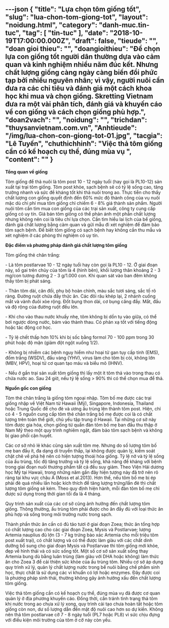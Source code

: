 ---json
{
    "title": "Lựa chọn tôm giống tốt",
    "slug": "lua-chon-tom-giong-tot",
    "layout": "noidung.html",
    "category": "danh-muc.tin-tuc",
    "tag": [
        "tin-tuc"
    ],
    "date": "2018-10-19T17:00:00.000Z",
    "draft": false,
    "tieude": "",
    "doan gioi thieu": "",
    "doangioithieu": "Để chọn lựa con giống tốt người dân thường dựa vào cảm quan và kinh nghiệm nhiều năm đúc kết. Nhưng chất lượng giống càng ngày càng biến đổi phức tạp bởi nhiều nguyên nhân; vì vậy, người nuôi cần đưa ra các chỉ tiêu và đánh giá một cách khoa học khi mua và chọn giống. Skretting Vietnam đưa ra một vài phân tích, đánh giá và khuyến cáo về con giống và cách chọn giống phù hợp.",
    "doan2vach": "",
    "noidung": "",
    "trichdan": "thuysanvietnam.com.vn",
    "Anhtieude": "/img/lua-chon-con-giong-tot-01.jpg",
    "tacgia": "Lê Tuyến",
    "chuthichhinh": "Việc thả tôm giống cần có kế hoạch cụ thể, đúng mùa vụ ",
    "__content__": ""
}
---
<p><strong>Tổng quan về giống</strong></p>

<p>T&ocirc;m giống để thả nu&ocirc;i l&agrave; t&ocirc;m post 10 - 12 ng&agrave;y tuổi (hay gọi l&agrave; PL10-12) sản xuất tại trại t&ocirc;m giống. T&ocirc;m post khỏe, sạch bệnh sẽ c&oacute; tỷ lệ sống cao, tăng trưởng nhanh v&agrave; sức đề kh&aacute;ng tốt khi thả nu&ocirc;i trong ao. Thực tiễn cho thấy chất lượng con giống quyết định đến 60% mức độ th&agrave;nh c&ocirc;ng của vụ nu&ocirc;i mặc d&ugrave; chi ph&iacute; mua t&ocirc;m giống chỉ chiếm 6 - 8% gi&aacute; th&agrave;nh sản phẩm. Người nu&ocirc;i t&ocirc;m cần t&igrave;m mua con giống của c&aacute;c trại sản xuất, c&ocirc;ng ty cung cấp giống c&oacute; uy t&iacute;n. Gi&aacute; b&aacute;n t&ocirc;m giống c&oacute; thể phản &aacute;nh một phần chất lượng nhưng kh&ocirc;ng n&ecirc;n coi l&agrave; ti&ecirc;u ch&iacute; lựa chọn. Cần t&igrave;m hiểu lai lịch của bể giống, đ&aacute;nh gi&aacute; chất lượng bằng cảm quan v&agrave; gửi mẫu đi x&eacute;t nghiệm để đảm bảo t&ocirc;m sạch bệnh. Để biết t&ocirc;m giống c&oacute; sạch bệnh hay kh&ocirc;ng cần thu mẫu v&agrave; x&eacute;t nghiệm ở c&aacute;c ph&ograve;ng th&iacute; nghiệm c&oacute; uy t&iacute;n.</p>

<p><strong>Đặc điểm v&agrave; phương ph&aacute;p đ&aacute;nh gi&aacute; chất lượng t&ocirc;m giống</strong></p>

<p>T&ocirc;m giống thẻ ch&acirc;n trắng:</p>

<p>- L&agrave; t&ocirc;m postlarvae 10 - 12 ng&agrave;y tuổi hay c&ograve;n gọi l&agrave; PL10 - 12. Ở giai đoạn n&agrave;y, số gai tr&ecirc;n chủy của t&ocirc;m l&agrave; 4 (h&igrave;nh b&ecirc;n), khối lượng th&acirc;n khoảng 2 - 3 mg/con tương đương 2 - 3 g/1.000 con. Khi quan s&aacute;t v&agrave;o ban đ&ecirc;m kh&ocirc;ng thấy t&ocirc;m bị ph&aacute;t s&aacute;ng.</p>

<p>- Th&acirc;n t&ocirc;m d&agrave;i, c&acirc;n đối, phụ bộ ho&agrave;n chỉnh, m&agrave;u sắc tươi s&aacute;ng, sắc tố r&otilde; r&agrave;ng. Đường ruột chứa đầy thức ăn. C&aacute;c đ&ocirc;i r&acirc;u kh&eacute;p lại, 2 nh&aacute;nh cuống mắt v&agrave; v&agrave;nh đu&ocirc;i x&ograve;e rộng. Đốt bụng thon d&agrave;i, cơ bụng căng đầy. Mắt, đầu v&agrave; độ rộng của đường ruột đều lớn.</p>

<p>- Khi cho v&agrave;o thau nước khuấy nhẹ, t&ocirc;m kh&ocirc;ng bị dồn tụ v&agrave;o giữa, c&oacute; thể bơi ngược d&ograve;ng nước, b&aacute;m v&agrave;o th&agrave;nh thau. C&oacute; phản xạ tốt với tiếng động hoặc t&aacute;c động cơ học.</p>

<p>- Tỷ lệ chết thấp hơn 10% khi bị sốc bằng formol 70 - 100 ppm trong 30 ph&uacute;t hoặc độ mặn (giảm đột ngột xuống 1/2).</p>

<p>- Kh&ocirc;ng bị nhiễm c&aacute;c bệnh nguy hiểm như hoại tử gan tụy cấp t&iacute;nh (EMS), đốm trắng (WSDV), đầu v&agrave;ng (YHV), virus l&agrave;m cho t&ocirc;m bị c&ograve;i, kh&ocirc;ng lớn (MBV, HPV), hoại tử cơ quan tạo m&aacute;u v&agrave; biểu m&ocirc; (IHNV).</p>

<p>- Nếu ở gần trại sản xuất t&ocirc;m giống th&igrave; lấy một &iacute;t t&ocirc;m thả v&agrave;o trong thau c&oacute; chứa nước ao. Sau 24 giờ, nếu tỷ lệ sống &gt; 90% th&igrave; c&oacute; thể chọn mua để thả.</p>

<p><strong>Nguồn gốc con giống</strong></p>

<p>T&ocirc;m thẻ ch&acirc;n trắng l&agrave; giống t&ocirc;m ngoại nhập. T&ocirc;m bố mẹ được c&aacute;c trại giống nhập về Việt Nam từ Hawaii (Mỹ), Singapore, Indonesia, Thailand hoặc Trung Quốc để cho đẻ v&agrave; ương ấu tr&ugrave;ng l&ecirc;n th&agrave;nh t&ocirc;m post. Hiện, chỉ c&oacute; 4 - 5 nguồn cung cấp t&ocirc;m thẻ ch&acirc;n trắng bố mẹ được coi l&agrave; c&oacute; chất lượng tr&ecirc;n to&agrave;n thế giới, chủ yếu tập trung ở Hawaii. Tại những cơ sở n&agrave;y t&ocirc;m được gia h&oacute;a, chọn giống từ quần đ&agrave;n t&ocirc;m bố mẹ ban đầu thu thập ở Nam Mỹ theo một quy tr&igrave;nh nghi&ecirc;m ngặt, đảm bảo t&ocirc;m sạch bệnh v&agrave; kh&ocirc;ng bị giao phối cận huyết.</p>

<p>C&aacute;c cơ sở nhỏ lẻ kh&aacute;c cũng sản xuất t&ocirc;m mẹ. Nhưng do số lượng t&ocirc;m bố mẹ ban đầu &iacute;t, đa dạng di truyền thấp, lại kh&ocirc;ng được quản l&yacute;, kiểm so&aacute;t chặt chẽ về phả hệ n&ecirc;n c&oacute; hiện tượng tho&aacute;i h&oacute;a giống. Tỷ lệ nở v&agrave; tỷ lệ sống của ấu tr&ugrave;ng, tốc độ tăng trưởng v&agrave; tỷ lệ sống, khả năng đề kh&aacute;ng với bệnh trong giai đoạn nu&ocirc;i thương phẩm tất cả đều suy giảm. Theo Viện Hải dương học Mỹ tại Hawaii, trong những năm gần đ&acirc;y hiện tượng n&agrave;y đ&atilde; trở n&ecirc;n r&otilde; r&agrave;ng tại khu vực ch&acirc;u &Aacute; (Moss et al.2013). Hơn thế, nếu t&ocirc;m bố mẹ bị &eacute;p phải đẻ qu&aacute; nhiều lần hoặc k&iacute;ch th&iacute;ch để tăng lượng trứng/lần đẻ th&igrave; chất lượng t&ocirc;m giống sẽ k&eacute;m. Theo quy định hiện h&agrave;nh, mỗi đ&agrave;n t&ocirc;m bố mẹ chỉ được sử dụng trong thời gian tối đa l&agrave; 4 th&aacute;ng.</p>

<p>Quy tr&igrave;nh sản xuất của c&aacute;c cơ sở cũng ảnh hưởng đến chất lượng t&ocirc;m giống. Th&ocirc;ng thường, ấu tr&ugrave;ng t&ocirc;m phải được cho ăn đầy đủ với loại thức ăn ph&ugrave; hợp v&agrave; sống trong m&ocirc;i trường nước trong sạch.</p>

<p>Th&agrave;nh phần thức ăn cần c&oacute; đủ tảo tươi ở giai đoạn Zoea; thức ăn tổng hợp c&oacute; chất lượng cao cho c&aacute;c giai đoạn Zoea, Mysis v&agrave; Postlarvae; lượng Artemia nauplius đủ lớn (3 - 7 kg trứng b&agrave;o x&aacute;c Artemia cho mỗi triệu t&ocirc;m post xuất trại), c&oacute; chất lượng v&agrave; c&oacute; thể được l&agrave;m gi&agrave;u với c&aacute;c chất dinh dưỡng bổ sung cho giai đoạn Mysis v&agrave; Postlarvae th&igrave; t&ocirc;m giống mới khỏe, đẹp về h&igrave;nh th&aacute;i v&agrave; c&oacute; sức sống tốt. Một số cơ sở sản xuất sống thay Artemia bung d&ugrave; bằng lu&acirc;n tr&ugrave;ng (l&agrave;m gi&agrave;u với DHA hoặc kh&ocirc;ng) l&agrave;m thức ăn cho Zoea 3 để cải thiện sức khỏe của ấu tr&ugrave;ng t&ocirc;m. Nhiều cơ sở &aacute;p dụng quy tr&igrave;nh xử l&yacute;, quản l&yacute; chất lượng nước trong bể nu&ocirc;i bằng chế phẩm sinh học, thực chất l&agrave; sử dụng c&aacute;c vi khuẩn c&oacute; lợi hoặc enzymes. Đ&acirc;y được coi l&agrave; phương ph&aacute;p sinh th&aacute;i, thường kh&ocirc;ng g&acirc;y ảnh hưởng xấu đến chất lượng t&ocirc;m giống.</p>

<p>Việc thả t&ocirc;m giống cần c&oacute; kế hoạch cụ thể, đ&uacute;ng m&ugrave;a vụ đ&atilde; được cơ quan quản l&yacute; ở địa phương khuyến c&aacute;o. Đồng thời, cần tr&aacute;nh t&igrave;nh trạng thả t&ocirc;m khi nước trong ao chưa xử l&yacute; xong, quy tr&igrave;nh cải tạo chưa ho&agrave;n tất hoặc t&ocirc;m giống c&ograve;n non, dư số lượng dẫn đến mật độ nu&ocirc;i cao hơn so dự kiến. Kh&ocirc;ng n&ecirc;n thả t&ocirc;m postlarvae cỡ 7 - 8 ng&agrave;y tuổi (PL7 hoặc PL8) v&igrave; sức chịu đựng với điều kiện m&ocirc;i trường của t&ocirc;m ở cỡ n&agrave;y c&ograve;n yếu.</p>
